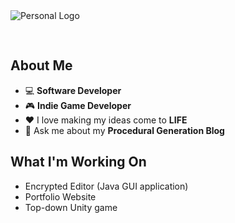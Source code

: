 <img src="https://user-images.githubusercontent.com/58745400/117227706-afdb7800-add4-11eb-897f-c48df5445529.png" alt="Personal Logo" style="text-align: center; margin-bottom: 30px;"/>

## About Me ##
-   :computer: **Software Developer**
-   :video_game: **Indie Game Developer**
-   :heart: I love making my ideas come to **LIFE**
-   💬 Ask me about my **Procedural Generation Blog**

## What I'm Working On ##
- Encrypted Editor (Java GUI application)
- Portfolio Website
- Top-down Unity game
